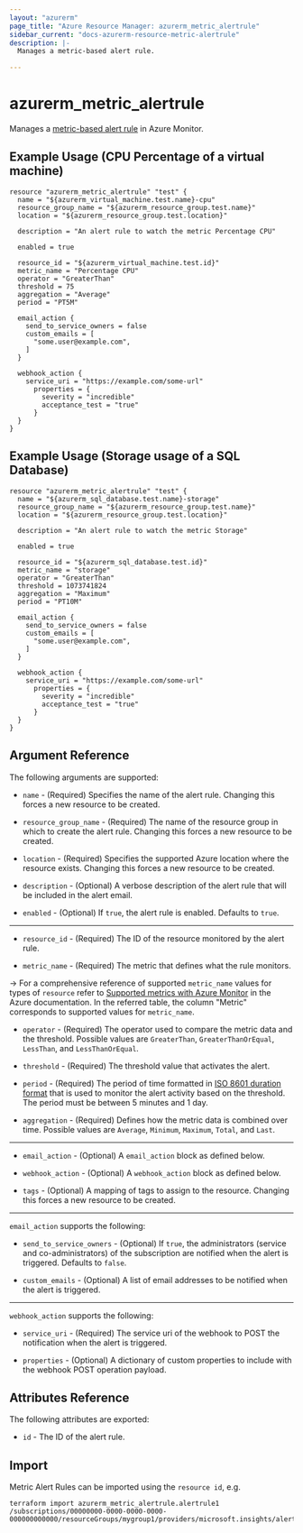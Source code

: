 ```yaml
---
layout: "azurerm"
page_title: "Azure Resource Manager: azurerm_metric_alertrule"
sidebar_current: "docs-azurerm-resource-metric-alertrule"
description: |-
  Manages a metric-based alert rule.

---
```


# azurerm_metric_alertrule

Manages a [metric-based alert rule](https://docs.microsoft.com/en-us/azure/monitoring-and-diagnostics/monitor-quick-resource-metric-alert-portal) in Azure Monitor.

## Example Usage (CPU Percentage of a virtual machine)

```hcl
resource "azurerm_metric_alertrule" "test" {
  name = "${azurerm_virtual_machine.test.name}-cpu"
  resource_group_name = "${azurerm_resource_group.test.name}"
  location = "${azurerm_resource_group.test.location}"

  description = "An alert rule to watch the metric Percentage CPU"

  enabled = true

  resource_id = "${azurerm_virtual_machine.test.id}"
  metric_name = "Percentage CPU"
  operator = "GreaterThan"
  threshold = 75
  aggregation = "Average"
  period = "PT5M"

  email_action {
    send_to_service_owners = false
    custom_emails = [
      "some.user@example.com",
    ]
  }

  webhook_action {
    service_uri = "https://example.com/some-url"
      properties = {
        severity = "incredible"
        acceptance_test = "true"
      }
  }
}
```

## Example Usage (Storage usage of a SQL Database)

```hcl
resource "azurerm_metric_alertrule" "test" {
  name = "${azurerm_sql_database.test.name}-storage"
  resource_group_name = "${azurerm_resource_group.test.name}"
  location = "${azurerm_resource_group.test.location}"

  description = "An alert rule to watch the metric Storage"

  enabled = true

  resource_id = "${azurerm_sql_database.test.id}"
  metric_name = "storage"
  operator = "GreaterThan"
  threshold = 1073741824
  aggregation = "Maximum"
  period = "PT10M"

  email_action {
    send_to_service_owners = false
    custom_emails = [
      "some.user@example.com",
    ]
  }

  webhook_action {
    service_uri = "https://example.com/some-url"
      properties = {
        severity = "incredible"
        acceptance_test = "true"
      }
  }
}
```

## Argument Reference

The following arguments are supported:

* `name` - (Required) Specifies the name of the alert rule. Changing this forces a new resource to be created.

* `resource_group_name` - (Required) The name of the resource group in which to create the alert rule. Changing this forces a new resource to be created.

* `location` - (Required) Specifies the supported Azure location where the resource exists. Changing this forces a new resource to be created.

* `description` - (Optional) A verbose description of the alert rule that will be included in the alert email.

* `enabled` - (Optional) If `true`, the alert rule is enabled. Defaults to `true`.

---

* `resource_id` - (Required) The ID of the resource monitored by the alert rule.

* `metric_name` - (Required) The metric that defines what the rule monitors.

-> For a comprehensive reference of supported `metric_name` values for types of `resource` refer to [Supported metrics with Azure Monitor](https://docs.microsoft.com/en-us/azure/monitoring-and-diagnostics/monitoring-supported-metrics) in the Azure documentation. In the referred table, the column "Metric" corresponds to supported values for `metric_name`.

* `operator` - (Required) The operator used to compare the metric data and the threshold. Possible values are `GreaterThan`, `GreaterThanOrEqual`, `LessThan`, and `LessThanOrEqual`.

* `threshold` - (Required) The threshold value that activates the alert.

* `period` - (Required) The period of time formatted in [ISO 8601 duration format](https://en.wikipedia.org/wiki/ISO_8601#Durations) that is used to monitor the alert activity based on the threshold. The period must be between 5 minutes and 1 day.

* `aggregation` - (Required) Defines how the metric data is combined over time. Possible values are `Average`, `Minimum`, `Maximum`, `Total`, and `Last`.

---

* `email_action` - (Optional) A `email_action` block as defined below.

* `webhook_action` - (Optional) A `webhook_action` block as defined below.

* `tags` - (Optional) A mapping of tags to assign to the resource. Changing this forces a new resource to be created.

---

`email_action` supports the following:

* `send_to_service_owners` - (Optional) If `true`, the administrators (service and co-administrators) of the subscription are notified when the alert is triggered. Defaults to `false`.

* `custom_emails` - (Optional) A list of email addresses to be notified when the alert is triggered.

---

`webhook_action` supports the following:

* `service_uri` - (Required) The service uri of the webhook to POST the notification when the alert is triggered.

* `properties` - (Optional) A dictionary of custom properties to include with the webhook POST operation payload.

## Attributes Reference

The following attributes are exported:

* `id` - The ID of the alert rule.

## Import

Metric Alert Rules can be imported using the `resource id`, e.g.

```
terraform import azurerm_metric_alertrule.alertrule1 /subscriptions/00000000-0000-0000-0000-000000000000/resourceGroups/mygroup1/providers/microsoft.insights/alertrules/alertrule1
```
